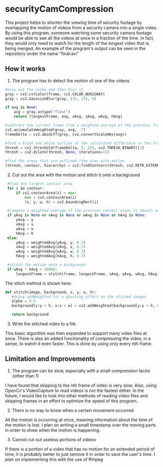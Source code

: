 # securityCamCompression
This project helps to shorten the viewing time of security footage by overlapping the motion of videos from a security camera into a single video. By using this program, someone watching some security camera footage would be able to see all the videos at once in a fraction of the time. In fact, they would only need to watch for the length of the longest video that is being merged.
An example of the program's output can be seen in the repository under the name "final.avi"

## How it works
1. The program has to detect the motion of one of the videos
  ```Python
  #Grey out the video and then blur it
  gray = cv2.cvtColor(frame, cv2.COLOR_BGR2GRAY)
  gray = cv2.GaussianBlur(gray, (15, 15), 0)

  if avg is None:
      avg = gray.astype("float")
      return (longestFrame, avg, xAvg, yAvg, wAvg, hAvg)

  #subtract the current frame from a weighted average of the previous frames
  cv2.accumulateWeighted(gray, avg, .7)
  frameDelta = cv2.absdiff(gray, cv2.convertScaleAbs(avg))

  #find a black and white outline of the calculated difference in the frames
  thresh = cv2.threshold(frameDelta, 5, 255, cv2.THRESH_BINARY)[1]
  thresh = cv2.dilate(thresh, None, iterations=15)

  #find the areas that are outlined (the ares with motion
  (thresh, contour, hierarchy) = cv2.findContours(thresh, cv2.RETR_EXTERNAL, cv2.CHAIN_APPROX_SIMPLE)
 ```
2. Cut out the area with the motion and stitch it onto a background
 ```Python
  #Find the largest contour area
  for i in contour:
      if cv2.contourArea(i) > max:
          max = cv2.contourArea(i)
          (x, y, w, h) = cv2.boundingRect(i)

  #compute a weighted average of the previous contour areas to smooth out the motion 
  if yAvg is None or xAvg is None or wAvg is None or hAvg is None:
      yAvg = y
      xAvg = x
      wAvg = w
      hAvg = h
  else:
      yAvg = weightedAvg(yAvg, y, 0.7)
      xAvg = weightedAvg(xAvg, x, 0.7)
      wAvg = weightedAvg(wAvg, w, 0.7)
      hAvg = weightedAvg(hAvg, h, 0.7)

  #stitch the motion onto a background
  if wAvg * hAvg > 10000:
      longestFrame = stitch(frame, longestFrame, xAvg, yAvg, wAvg, hAvg)
 ```
 The stitch method is shown here:
 ```Python
 def stitch(image, background, x, y, w, h):
    #Using addWeighted for a ghosting effect on the stiched images
    alpha = 0.5
    background[y:y + h, x:x + w] = cv2.addWeighted(background[y:y + h, x:x + w], alpha, image[y:y + h, x:x + w],1 - alpha, 0)

    return background
 ```
3. Write the stitched video to a file

This basic algorithm was then expanded to support many video files at once. There is also an added functionality of compressing the video, in a sense, to watch it even faster. This is done by using only every nth frame.

## Limitation and Improvements

1. The program can be slow, especially with a small compression factor (other than 1)

I have found that skipping to the nth frame of video is very slow. Also, using OpenCv's VideoCapture to read videos is not the fastest either. In the future, I would like to look into other methods of reading video files and skipping frames in an effort to optimize the speed of this program.

2. There is no way to know when a certain movement occurred

All the motion is occurring at once, meaning information about the time of the motion is lost. I plan on writing a small timestamp over the moving parts in order to show when the motion is happening.

3. Cannot cut out useless portions of videos

If there is a portion of a video that has no motion for an extended period of time, it is probably better to just remove it in order to save the user's time. I plan on implementing this with the use of ffmpeg
